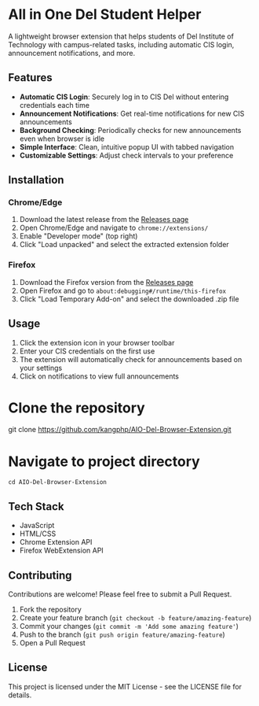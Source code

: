 # All in One Del Student Helper

A lightweight browser extension that helps students of Del Institute of Technology with campus-related tasks, including automatic CIS login, announcement notifications, and more.

## Features

- **Automatic CIS Login**: Securely log in to CIS Del without entering credentials each time
- **Announcement Notifications**: Get real-time notifications for new CIS announcements
- **Background Checking**: Periodically checks for new announcements even when browser is idle
- **Simple Interface**: Clean, intuitive popup UI with tabbed navigation
- **Customizable Settings**: Adjust check intervals to your preference

## Installation

### Chrome/Edge
1. Download the latest release from the [Releases page](https://github.com/kangphp/AIO-Del-Browser-Extension/releases)
2. Open Chrome/Edge and navigate to `chrome://extensions/`
3. Enable "Developer mode" (top right)
4. Click "Load unpacked" and select the extracted extension folder

### Firefox
1. Download the Firefox version from the [Releases page](https://github.com/kangphp/AIO-Del-Browser-Extension/releases)
2. Open Firefox and go to `about:debugging#/runtime/this-firefox`
3. Click "Load Temporary Add-on" and select the downloaded .zip file

## Usage

1. Click the extension icon in your browser toolbar
2. Enter your CIS credentials on the first use
3. The extension will automatically check for announcements based on your settings
4. Click on notifications to view full announcements

# Clone the repository
git clone https://github.com/kangphp/AIO-Del-Browser-Extension.git

# Navigate to project directory
```
cd AIO-Del-Browser-Extension
```
<!-- # Load the extension in developer mode in your browser -->
<!-- ``` -->

## Tech Stack

- JavaScript
- HTML/CSS
- Chrome Extension API
- Firefox WebExtension API

## Contributing

Contributions are welcome! Please feel free to submit a Pull Request.

1. Fork the repository
2. Create your feature branch (`git checkout -b feature/amazing-feature`)
3. Commit your changes (`git commit -m 'Add some amazing feature'`)
4. Push to the branch (`git push origin feature/amazing-feature`)
5. Open a Pull Request

## License

This project is licensed under the MIT License - see the LICENSE file for details.